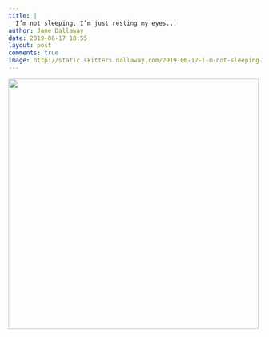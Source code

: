 ```yaml
---
title: |
  I’m not sleeping, I’m just resting my eyes...
author: Jane Dallaway
date: 2019-06-17 18:55
layout: post
comments: true
image: http://static.skitters.dallaway.com/2019-06-17-i-m-not-sleeping--i-m-just-resting-my-eyes-thumb-1-IMG-9417.JPG
---
```


<div>
        <a href="http://static.skitters.dallaway.com/2019-06-17-i-m-not-sleeping--i-m-just-resting-my-eyes-fullsize-1-IMG-9417.JPG">
          <img src="http://static.skitters.dallaway.com/2019-06-17-i-m-not-sleeping--i-m-just-resting-my-eyes-thumb-1-IMG-9417.JPG" width="500" height="500"/>
        </a>
      </div>


  
      